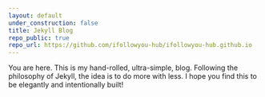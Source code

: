 ```yaml
---
layout: default
under_construction: false
title: Jekyll Blog
repo_public: true
repo_url: https://github.com/ifollowyou-hub/ifollowyou-hub.github.io
---
```


You are here. This is my hand-rolled, ultra-simple, blog.
Following the philosophy of Jekyll, the idea is to do more with less.
I hope you find this to be elegantly and intentionally built!
